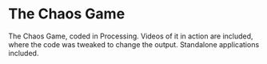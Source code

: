 # The Chaos Game
 The Chaos Game, coded in Processing.  Videos of it in action are included, where the code was tweaked to change the output.  Standalone applications included.
